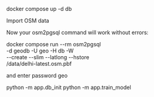 docker compose up -d db


Import OSM data

Now your osm2pgsql command will work without errors:

docker compose run --rm osm2pgsql \
  -d geodb -U geo -H db -W \
  --create --slim --latlong --hstore \
  /data/delhi-latest.osm.pbf

and enter password geo


python -m app.db_init
python -m app.train_model